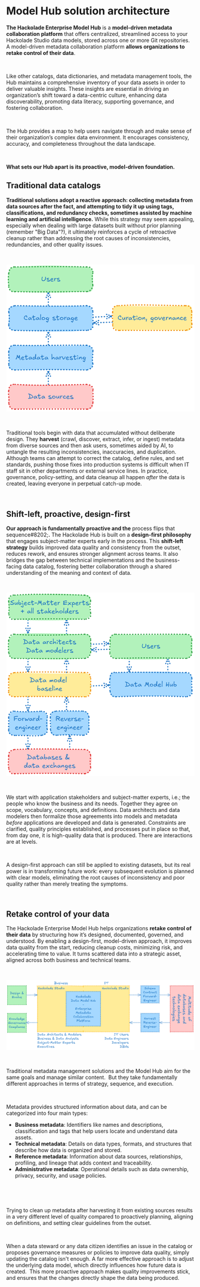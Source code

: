 # Model Hub solution architecture

**The Hackolade Enterprise Model Hub** is a **model-driven metadata collaboration platform** that offers centralized, streamlined access to your Hackolade Studio data models, stored across one or more Git repositories.&nbsp; A model-driven metadata collaboration platform **allows organizations to retake control of their data**.

&nbsp;

Like other catalogs, data dictionaries, and metadata management tools, the Hub maintains a comprehensive inventory of your data assets in order to deliver valuable insights. These insights are essential in driving an organization’s shift toward a data-centric culture, enhancing data discoverability, promoting data literacy, supporting governance, and fostering collaboration.

&nbsp;

The Hub provides a map to help users navigate through and make sense of their organization’s complex data environment. It encourages consistency, accuracy, and completeness throughout the data landscape.

&nbsp;

**What sets our Hub apart is its proactive, model-driven foundation.** &nbsp;

## **Traditional data catalogs**

**Traditional solutions adopt a reactive approach: collecting metadata from data sources after the fact, and attempting to tidy it up using tags, classifications, and redundancy checks, sometimes assisted by machine learning and artificial intelligence.** While this strategy may seem appealing, especially when dealing with large datasets built without prior planning (remember "Big Data"?), it ultimately reinforces a cycle of retroactive cleanup rather than addressing the root causes of inconsistencies, redundancies, and other quality issues.

&nbsp;

![Hub - Traditional catalogs](<lib/Hub - Traditional catalogs.png>)

&nbsp;

Traditional tools begin with data that accumulated without deliberate design. They **harvest** (crawl, discover, extract, infer, or ingest) metadata from diverse sources and then ask users, sometimes aided by AI, to untangle the resulting inconsistencies, inaccuracies, and duplication. Although teams can attempt to correct the catalog, define rules, and set standards, pushing those fixes into production systems is difficult when IT staff sit in other departments or external service lines. In practice, governance, policy-setting, and data cleanup all happen *after* the data is created, leaving everyone in perpetual catch-up mode.

&nbsp;

## Shift-left, proactive, design-first

**Our approach is fundamentally proactive and the** process flips that sequence#8202;**.** The Hackolade Hub is built on a **design-first philosophy** that engages subject-matter experts early in the process. This **shift-left strategy** builds improved data quality and consistency from the outset, reduces rework, and ensures stronger alignment across teams. It also bridges the gap between technical implementations and the business-facing data catalog, fostering better collaboration through a shared understanding of the meaning and context of data.

&nbsp;

![Hub - model-driven metadata mgmt](<lib/Hub - model-driven metadata mgmt.png>)

&nbsp;

We start with application stakeholders and subject-matter experts, i.e.; the people who know the business and its needs. Together they agree on scope, vocabulary, concepts, and definitions. Data architects and data modelers then formalize those agreements into models and metadata *before* applications are developed and data is generated. Constraints are clarified, quality principles established, and processes put in place so that, from day one, it is high-quality data that is produced. There are interactions are at levels.

&nbsp;

A design-first approach can still be applied to existing datasets, but its real power is in transforming future work: every subsequent evolution is planned with clear models, eliminating the root causes of inconsistency and poor quality rather than merely treating the symptoms.

&nbsp;

## Retake control of your data

The Hackolade Enterprise Model Hub helps organizations **retake control of their data** by structuring how it’s designed, documented, governed, and understood. By enabling a design-first, model-driven approach, it improves data quality from the start, reducing cleanup costs, minimizing risk, and accelerating time to value. It turns scattered data into a strategic asset, aligned across both business and technical teams.

&nbsp;

![Hub - Model-driven metadata collaboration](<lib/Hub - Model-driven metadata collaboration.png>)

&nbsp;

Traditional metadata management solutions and the Model Hub aim for the same goals and manage similar content.&nbsp; But they take fundamentally different approaches in terms of strategy, sequence, and execution.

&nbsp;

Metadata provides structured information about data, and can be categorized into four main types:

* **Business metadata**: Identifiers like names and descriptions, classification and tags that help users locate and understand data assets.
* **Technical metadata**: Details on data types, formats, and structures that describe how data is organized and stored.
* **Reference metadata**: Information about data sources, relationships, profiling, and lineage that adds context and traceability.
* **Administrative metadata**: Operational details such as data ownership, privacy, security, and usage policies.

&nbsp;

&nbsp;

Trying to clean up metadata after harvesting it from existing sources results in a very different level of quality compared to proactively planning, aligning on definitions, and setting clear guidelines from the outset.

&nbsp;

When a data steward or any data citizen identifies an issue in the catalog or proposes governance measures or policies to improve data quality, simply updating the catalog isn't enough. A far more effective approach is to adjust the underlying data model, which directly influences how future data is created.&nbsp; This more proactive approach makes quality improvements stick, and ensures that the changes directly shape the data being produced.

&nbsp;

